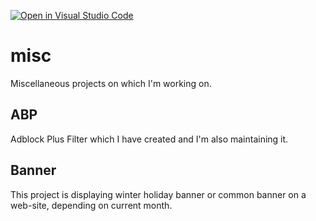 [![Open in Visual Studio Code](https://img.shields.io/badge/Open_in_Visual_Studio_Code-007acc)](https://open.vscode.dev/BaleshSrle/misc)
# misc
Miscellaneous projects on which I'm working on.

## ABP
Adblock Plus Filter which I have created and I'm also maintaining it.

## Banner
This project is displaying winter holiday banner or common banner on a web-site, depending on current month.
